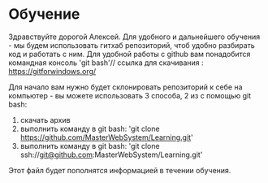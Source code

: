 # Обучение

Здравствуйте дорогой Алексей.
Для удобного и дальнейшего обучения - мы будем использовать гитхаб репозиторий, чтоб удобно разбирать код и работать с ним.
Для удобной работы с github вам понадобится командная консоль 'git bash'// ссылка для скачивания : https://gitforwindows.org/

Для начало вам нужно будет склонировать репозиторий к себе на компьютер - вы можете использовать 3 способа, 2 из с помощью git bash:
 1. скачать архив
 2. выполнить команду в git bash: 'git clone https://github.com/MasterWebSystem/Learning.git'
 3. выполнить команду в git bash: 'git clone ssh://git@github.com:MasterWebSystem/Learning.git'
  
Этот файл будет пополнятся информацией в течении обучения.
 

